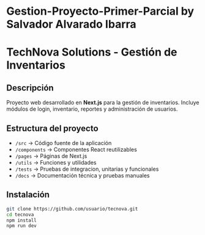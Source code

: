 # Gestion-Proyecto-Primer-Parcial by Salvador Alvarado Ibarra

# TechNova Solutions - Gestión de Inventarios

## Descripción

Proyecto web desarrollado en **Next.js** para la gestión de inventarios.
Incluye módulos de login, inventario, reportes y administración de usuarios.

## Estructura del proyecto

- `/src` → Código fuente de la aplicación
- `/components` → Componentes React reutilizables
- `/pages` → Páginas de Next.js
- `/utils` → Funciones y utilidades
- `/tests` → Pruebas de integracion, unitarias y funcionales
- `/docs` → Documentación técnica y pruebas manuales

## Instalación

```bash
git clone https://github.com/usuario/tecnova.git
cd tecnova
npm install
npm run dev
```
